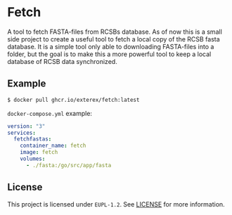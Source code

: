 # Fetch

A tool to fetch FASTA-files from RCSBs database. As of now this is a small side project to create a useful tool to fetch a local copy of the RCSB fasta database. It is a simple tool only able to downloading FASTA-files into a folder, but the goal is to make this a more powerful tool to keep a local database of RCSB data synchronized.

## Example

```sh
$ docker pull ghcr.io/exterex/fetch:latest
```

`docker-compose.yml` example:

```yaml
version: "3"
services:
  fetchfastas:
    container_name: fetch
    image: fetch
    volumes:
      - ./fasta:/go/src/app/fasta
```

## License

This project is licensed under `EUPL-1.2`. See [LICENSE](LICENSE) for more information.
